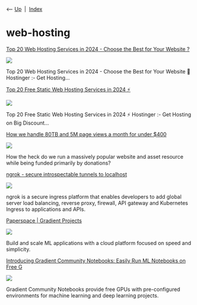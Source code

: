 <div class="nav">

⟵ [Up](index.html)  \|  [Index](index.html)

</div>

# web-hosting

<div class="cards">

<div class="card">

<div class="card-title">

[Top 20 Web Hosting Services in 2024 - Choose the Best for Your Website
?](https://dev.to/sh20raj/top-20-web-hosting-services-in-2024-cp9)

</div>

<div class="card-image">

[![](https://media.dev.to/dynamic/image/width=1000,height=500,fit=cover,gravity=auto,format=auto/https%3A%2F%2Fdev-to-uploads.s3.amazonaws.com%2Fuploads%2Farticles%2F0axrcf7kbxfa34w46ge4.png)](https://dev.to/sh20raj/top-20-web-hosting-services-in-2024-cp9)

</div>

Top 20 Web Hosting Services in 2024 - Choose the Best for Your Website
🚀 Hostinger :- Get Hosting...

</div>

<div class="card">

<div class="card-title">

[Top 20 Free Static Web Hosting Services in 2024
⚡️](https://dev.to/sh20raj/top-20-free-static-web-hosting-services-in-2024-56fc)

</div>

<div class="card-image">

[![](https://media.dev.to/dynamic/image/width=1000,height=500,fit=cover,gravity=auto,format=auto/https%3A%2F%2Fdev-to-uploads.s3.amazonaws.com%2Fuploads%2Farticles%2Fr878q8eibnnnlz1jt784.png)](https://dev.to/sh20raj/top-20-free-static-web-hosting-services-in-2024-56fc)

</div>

Top 20 Free Static Web Hosting Services in 2024 ⚡️ Hostinger :- Get
Hosting on Big Discount...

</div>

<div class="card">

<div class="card-title">

[How we handle 80TB and 5M page views a month for under
\$400](https://blog.polyhaven.com/how-we-handle-80tb-and-5m-page-views-a-month-for-under-400)

</div>

<div class="card-image">

[![](https://blog.polyhaven.com/wp-content/uploads/2022/01/2022-01-05_17-15-53_firefox.png)](https://blog.polyhaven.com/how-we-handle-80tb-and-5m-page-views-a-month-for-under-400)

</div>

How the heck do we run a massively popular website and asset resource
while being funded primarily by donations?

</div>

<div class="card">

<div class="card-title">

[ngrok - secure introspectable tunnels to localhost](https://ngrok.com)

</div>

<div class="card-image">

[![](https://cdn.prod.website-files.com/63ed4bc7a4b189da942a6b8c/66857e35669ffc5b744f4ded_feature-homepage-new-1-min.png)](https://ngrok.com)

</div>

ngrok is a secure ingress platform that enables developers to add global
server load balancing, reverse proxy, firewall, API gateway and
Kubernetes Ingress to applications and APIs.

</div>

<div class="card">

<div class="card-title">

[Paperspace \| Gradient
Projects](https://console.paperspace.com/teml4wiss/projects)

</div>

<div class="card-image">

[![](https://blog.paperspace.com/content/images/size/w2000/2020/05/5eb8ce053cb50746e44069c0_cluster-bg--1-.jpg)](https://console.paperspace.com/teml4wiss/projects)

</div>

Build and scale ML applications with a cloud platform focused on speed
and simplicity.

</div>

<div class="card">

<div class="card-title">

[Introducing Gradient Community Notebooks: Easily Run ML Notebooks on
Free
G](https://blog.paperspace.com/paperspace-launches-gradient-community-notebooks)

</div>

<div class="card-image">

[![](https://blog.paperspace.com/content/images/size/w1200/2019/10/Header-HQ-1.jpg)](https://blog.paperspace.com/paperspace-launches-gradient-community-notebooks)

</div>

Gradient Community Notebooks provide free GPUs with pre-configured
environments for machine learning and deep learning projects.

</div>

</div>
